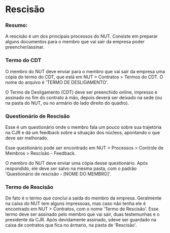 # Rescisão

### Resumo:

A rescisão é um dos principais processos do NUT. Consiste em preparar alguns documentos para o membro que vai sair da empresa poder preencher/assinar.

### Termo do CDT

O membro do NUT deve enviar para o membro que vai sair da empresa uma cópia do termo do CDT, que está em NUT > Contratos > Termos do CDT. O nome do arquivo é 'TERMO DE DESLIGAMENTO'. 

 O Termo de Desligamento (CDT) deve ser preenchido online, impresso e assinado no fim do contrato à mão, depois deverá ser deixado na sede (ou na pasta do NUT, ou no armário do lado direito do quadro).

### Questionário de Rescisão                  

Esse é um questionário onde o membro fala um pouco sobre sua trajetória na CJR e dá um feedback sobre a situação dos núcleos, apontando o que deve ser melhorado.

Esse questionário pode ser encontrado em NUT > Processos > Controle de Membros > Rescisão - Feedback.

O membro do NUT deve enviar uma cópia desse questionário. Após respondido, ele deve ser salvo na mesma pasta, com o padrão 'Questionário de rescisão - [NOME DO MEMBRO]'.

### Termo de Rescisão

De fato é o termo que concluí a saída do membro da empresa. Geralmente na caixa do NUT tem alguns impressoas, mas caso não tenha ele é encontrado em NUT > Contratos, com o nome 'Termo de Rescisão'. Esse termo deve ser assinado pelo membro que vai sair, duas testemunhas e o presidente da CJR. Após devidamente assinado, sdeve ser guardado na caixa de contratos que fica no ármario, na pasta de 'Rescisão'.                                                                                                                                                                                                                                                                                                                                                                                                                                                                                                                                                                                                                                                                                                                                                                                                                                                                                                                                                                                                                                                                   